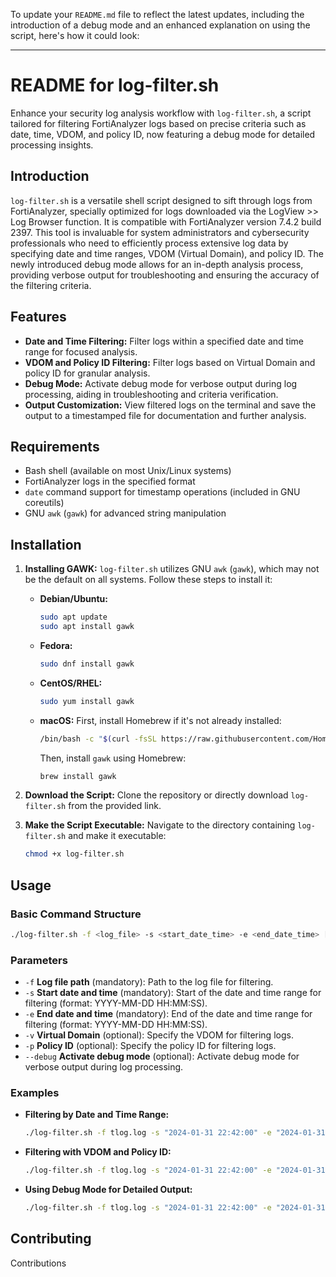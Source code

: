 To update your `README.md` file to reflect the latest updates, including the introduction of a debug mode and an enhanced explanation on using the script, here's how it could look:

---

# README for log-filter.sh

Enhance your security log analysis workflow with `log-filter.sh`, a script tailored for filtering FortiAnalyzer logs based on precise criteria such as date, time, VDOM, and policy ID, now featuring a debug mode for detailed processing insights.

## Introduction

`log-filter.sh` is a versatile shell script designed to sift through logs from FortiAnalyzer, specially optimized for logs downloaded via the LogView >> Log Browser function. It is compatible with FortiAnalyzer version 7.4.2 build 2397. This tool is invaluable for system administrators and cybersecurity professionals who need to efficiently process extensive log data by specifying date and time ranges, VDOM (Virtual Domain), and policy ID. The newly introduced debug mode allows for an in-depth analysis process, providing verbose output for troubleshooting and ensuring the accuracy of the filtering criteria.

## Features

- **Date and Time Filtering:** Filter logs within a specified date and time range for focused analysis.
- **VDOM and Policy ID Filtering:** Filter logs based on Virtual Domain and policy ID for granular analysis.
- **Debug Mode:** Activate debug mode for verbose output during log processing, aiding in troubleshooting and criteria verification.
- **Output Customization:** View filtered logs on the terminal and save the output to a timestamped file for documentation and further analysis.

## Requirements

- Bash shell (available on most Unix/Linux systems)
- FortiAnalyzer logs in the specified format
- `date` command support for timestamp operations (included in GNU coreutils)
- GNU `awk` (`gawk`) for advanced string manipulation

## Installation

1. **Installing GAWK:**
   `log-filter.sh` utilizes GNU `awk` (`gawk`), which may not be the default on all systems. Follow these steps to install it:

   - **Debian/Ubuntu:**
     ```sh
     sudo apt update
     sudo apt install gawk
     ```
   
   - **Fedora:**
     ```sh
     sudo dnf install gawk
     ```
   
   - **CentOS/RHEL:**
     ```sh
     sudo yum install gawk
     ```
   
   - **macOS:**
     First, install Homebrew if it's not already installed:
     ```sh
     /bin/bash -c "$(curl -fsSL https://raw.githubusercontent.com/Homebrew/install/HEAD/install.sh)"
     ```
     Then, install `gawk` using Homebrew:
     ```sh
     brew install gawk
     ```

2. **Download the Script:**
   Clone the repository or directly download `log-filter.sh` from the provided link.

3. **Make the Script Executable:**
   Navigate to the directory containing `log-filter.sh` and make it executable:
   ```bash
   chmod +x log-filter.sh
   ```

## Usage

### Basic Command Structure

```bash
./log-filter.sh -f <log_file> -s <start_date_time> -e <end_date_time> [-v <vd>] [-p <policyid>] [--debug]
```

### Parameters

- `-f` **Log file path** (mandatory): Path to the log file for filtering.
- `-s` **Start date and time** (mandatory): Start of the date and time range for filtering (format: YYYY-MM-DD HH:MM:SS).
- `-e` **End date and time** (mandatory): End of the date and time range for filtering (format: YYYY-MM-DD HH:MM:SS).
- `-v` **Virtual Domain** (optional): Specify the VDOM for filtering logs.
- `-p` **Policy ID** (optional): Specify the policy ID for filtering logs.
- `--debug` **Activate debug mode** (optional): Activate debug mode for verbose output during log processing.

### Examples

- **Filtering by Date and Time Range:**
  ```bash
  ./log-filter.sh -f tlog.log -s "2024-01-31 22:42:00" -e "2024-01-31 22:43:16"
  ```

- **Filtering with VDOM and Policy ID:**
  ```bash
  ./log-filter.sh -f tlog.log -s "2024-01-31 22:42:00" -e "2024-01-31 22:43:16" -v IT -p 6
  ```

- **Using Debug Mode for Detailed Output:**
  ```bash
  ./log-filter.sh -f tlog.log -s "2024-01-31 22:42:00" -e "2024-01-31 22:43:16" --debug
  ```

## Contributing

Contributions
